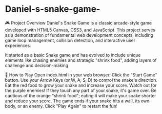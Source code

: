 # Daniel-s-snake-game-
🎮 Project Overview
Daniel's Snake Game is a classic arcade-style game developed with HTML5 Canvas, CSS3, and JavaScript. This project serves as a demonstration of fundamental web development concepts, including game loop management, collision detection, and interactive user experiences.

It started as a basic Snake game and has evolved to include unique elements like chasing enemies and strategic "shrink food", adding layers of challenge and decision-making

🚀 How to Play
Open index.html in your web browser.
Click the "Start Game" button.
Use your Arrow Keys (or W, A, S, D) to control the snake's direction.
Eat the red food to grow your snake and increase your score.
Watch out for the purple enemies! If they touch any part of your snake, it's game over.
Be cautious of the orange "shrink food"; eating it will make your snake shorter and reduce your score.
The game ends if your snake hits a wall, its own body, or an enemy.
Click "Play Again" to restart the fun!
